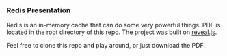 ### Redis Presentation

Redis is an in-memory cache that can do some very powerful things. PDF is located
in the root directory of this repo. The project was built on
[reveal.js](http://lab.hakim.se/reveal-js/#/).

Feel free to clone this repo and play around, or just download the PDF.
